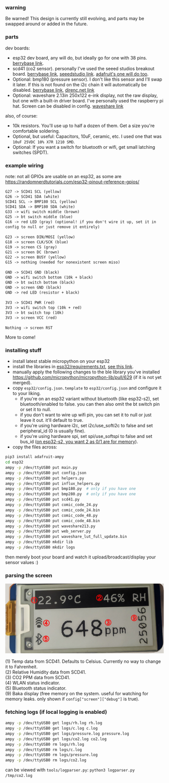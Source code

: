 ### warning

Be warned! This design is currently still evolving, and parts may be swapped around or added in the future.

### parts

dev boards:

- esp32 dev board, any will do, but ideally go for one with 38 pins. [berrybase link](https://www.berrybase.de/esp32-nodemcu-development-board).
- scd41 (co2 sensor). personally I've used the seeed studios breakout board. [berrybase link](https://www.berrybase.de/seeed-grove-co2-temperature-feuchtigkeits-sensor-scd41), [seeedstudio link](https://www.seeedstudio.com/Grove-CO2-Temperature-Humidity-Sensor-SCD41-p-5025.html). [adafruit's one will do too](https://www.adafruit.com/product/5190).
- Optional: bmp180 (pressure sensor). I don't like this sensor and I'll swap it later. If this is not found on the i2c chain it will automatically be disabled. [berrybase link](https://www.berrybase.de/bmp180-temperatur/luftdrucksensor-shield-fuer-d1-mini), [direnc.net link](https://www.direnc.net/bmp180-dijital-barometrik-sensor)
- Optional: waveshare 2.13in 250x122 e-ink display, not the raw display, but one with a built-in driver board. I've personally used the raspberry pi hat. Screen can be disabled in config. [waveshare link](https://www.waveshare.com/product/2.13inch-e-paper-hat.htm)

also, of course:

- 10k resistors. You'll use up to half a dozen of them. Get a size you're comfortable soldering.
- Optional, but useful: Capacitors, 10uF, ceramic, etc. I used one that was `10uF 25VDC 10% X7R 1210 SMD`.
- Optional: If you want a switch for bluetooth or wifi, get small latching switches (SPDT).

### example wiring

note: not all GPIOs are usable on an esp32, as some are https://randomnerdtutorials.com/esp32-pinout-reference-gpios/

```
G27 -> SCD41 SCL (yellow)
G26 -> SCD41 SDA (white)
SCD41 SCL -> BMP180 SCL (yellow)
SCD41 SDA -> BMP180 SDA (white)
G33 -> wifi switch middle (brown)
G25 -> bt switch middle (blue)
G16 -> red LED (gray) (optional! if you don't wire it up, set it in config to null or just remove it entirely)

G23 -> screen DIN/MOSI (yellow)
G18 -> screen CLK/SCK (blue)
G19 -> screen CS (gray)
G21 -> screen DC (brown)
G22 -> screen BUSY (yellow)
G15 -> nothing (needed for nonexistent screen miso)

GND -> SCD41 GND (black)
GND -> wifi switch bottom (10k + black)
GND -> bt switch bottom (black)
GND -> screen GND (black)
GND -> red LED (resistor + black)

3V3 -> SCD41 PWR (red)
3V3 -> wifi switch top (10k + red)
3V3 -> bt switch top (10k)
3V3 -> screen VCC (red)

Nothing -> screen RST
```

More to come!

### installing stuff

- install latest stable micropython on your esp32
- install the libraries in [esp32/requirements.txt](esp32/requirements.txt), [see this link](https://docs.micropython.org/en/latest/reference/packages.html).
- manually apply the following changes to the ble library you've installed https://github.com/micropython/micropython-lib/pull/629 (if it is not yet merged).
- copy `esp32/config.json.template` to `esp32/config.json` and configure it to your liking.
    - if you're on an esp32 variant without bluetooth (like esp32-s2), set bluetooth/enabled to false. you can then also omit the bt switch pin or set it to null.
    - if you don't want to wire up wifi pin, you can set it to null or just leave it out. it'll default to true.
    - if you're using hardware i2c, set i2c/use_softi2c to false and set peripheral_id (0 is usually fine).
    - if you're using hardware spi, set spi/use_softspi to false and set bus_id ([on esp32-s2, you want 2 as 0/1 are for memory](https://www.espressif.com/sites/default/files/documentation/esp32-s2_datasheet_en.pdf)).
- copy the files across:

```bash
pip3 install adafruit-ampy
cd esp32
ampy -p /dev/ttyUSB0 put main.py
ampy -p /dev/ttyUSB0 put config.json
ampy -p /dev/ttyUSB0 put helpers.py
ampy -p /dev/ttyUSB0 put influx_helpers.py
ampy -p /dev/ttyUSB0 put bmp180.py  # only if you have one
ampy -p /dev/ttyUSB0 put bmp280.py  # only if you have one
ampy -p /dev/ttyUSB0 put scd41.py
ampy -p /dev/ttyUSB0 put comic_code_24.py
ampy -p /dev/ttyUSB0 put comic_code_24.bin
ampy -p /dev/ttyUSB0 put comic_code_48.py
ampy -p /dev/ttyUSB0 put comic_code_48.bin
ampy -p /dev/ttyUSB0 put waveshare213.py
ampy -p /dev/ttyUSB0 put web_server.py
ampy -p /dev/ttyUSB0 put waveshare_lut_full_update.bin
ampy -p /dev/ttyUSB0 mkdir lib
ampy -p /dev/ttyUSB0 mkdir logs
```

then merely boot your board and watch it upload/broadcast/display your sensor values :)

### parsing the screen

![avenet42 screen](.repo_assets/screen_data.jpg)

(1) Temp data from SCD41. Defaults to Celsius. Currently no way to change it to Fahrenheit.<br>
(2) Relative Humidity data from SCD41.<br>
(3) CO2 PPM data from SCD41.<br>
(4) WLAN status indicator.<br>
(5) Bluetooth status indicator.<br>
(9) Baka display (free memory on the system. useful for watching for memory leaks. only shown if `config["screen"]["debug"]` is true).

### fetching logs (if local logging is enabled)

```bash
ampy -p /dev/ttyUSB0 get logs/rh.log rh.log
ampy -p /dev/ttyUSB0 get logs/c.log c.log
ampy -p /dev/ttyUSB0 get logs/pressure.log pressure.log
ampy -p /dev/ttyUSB0 get logs/co2.log co2.log
ampy -p /dev/ttyUSB0 rm logs/rh.log
ampy -p /dev/ttyUSB0 rm logs/c.log
ampy -p /dev/ttyUSB0 rm logs/pressure.log
ampy -p /dev/ttyUSB0 rm logs/co2.log
```

can be viewed with `tools/logparser.py`: `python3 logparser.py /tmp/co2.log`
